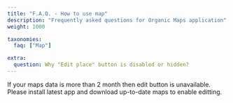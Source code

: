 ```yaml
---
title: "F.A.Q. - How to use map"
description: "Frequently asked questions for Organic Maps application"
weight: 1000

taxonomies:
  faq: ["Map"]

extra:
  question: Why "Edit place" button is disabled or hidden?
---
```


If your maps data is more than 2 month then edit button is unavailable.
Please install latest app and download up-to-date maps to enable editting.
